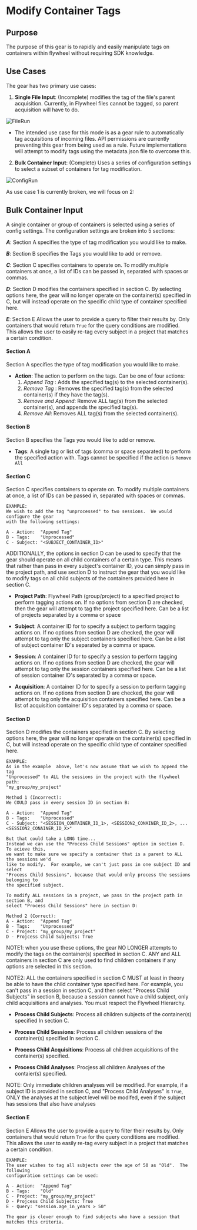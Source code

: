# Modify Container Tags

## Purpose
The purpose of this gear is to rapidly and easily manipulate tags on containers within
flywheel without requiring SDK knowledge.  

## Use Cases
The gear has two primary use cases:

1. **Single File Input**: (Incomplete) modifies the tag of the file's parent acquisition.
Currently, in Flywheel files cannot be tagged, so parent acquisition will have to do.

![FileRun](/src/FileRun.png)

   * The intended use case for this mode is as a gear rule to automatically tag acquisitions
    of incoming files.  API permissions are currently preventing this gear from being used 
    as a rule.  Future implementations will attempt to modify tags using the metadata.json file
    to overcome this.  
    

    
2. **Bulk Container Input**: (Complete) Uses a series of configuration settings to select 
a subset of containers for tag modification.

![ConfigRun](/src/ConfigRun.png)

As use case 1 is currently broken, we will focus on 2:

## Bulk Container Input

A single container or group of containers is selected using a series of config settings.
The configuration settings are broken into 5 sections:

***A***: Section A specifies the type of tag modification you would like to make.


***B***: Section B specifies the Tags you would like to add or remove.  


***C***: Section C specifies containers to operate on.  To modify multiple containers at once,
a list of IDs can be passed in, separated with spaces or commas.  


***D***: Section D modifies the containers specified in section C.  By selecting options here,
the gear will no longer operate on the container(s) specified in C, but will instead operate
on the specific child type of container specified here. 


***E***: Section E Allows the user to provide a query to filter their results by.  Only containers 
that would return `True` for the query conditions are modified.  This allows the user to 
easily re-tag every subject in a project that matches a certain condition.

#### Section A

Section A specifies the type of tag modification you would like to make.
   * **Action**: The action to perform on the tags.  Can be one of four actions:
        1. *Append Tag* : Adds the specified tag(s) to the selected container(s).
        1. *Remove Tag* : Removes the specified tag(s) from the selected container(s) if
        they have the tag(s).
        1. *Remove and Append*: Remove ALL tag(s) from the selected container(s), and 
        appends the specified tag(s).
        1. *Remove All*: Removes ALL tag(s) from the selected container(s).


#### Section B

Section B specifies the Tags you would like to add or remove.  
   * **Tags**: A single tag or list of tags (comma or space separated) to perform the 
   specified action with.  Tags cannot be specified if the action is `Remove All`
   
#### Section C
Section C specifies containers to operate on.  To modify multiple containers at once,
a list of IDs can be passed in, separated with spaces or commas.  
    
    EXAMPLE:
    We wish to add the tag "unprocessed" to two sessions.  We would configure the gear
    with the following settings:
    
    A - Action:  "Append Tag"
    B - Tags:    "Unprocessed"
    C - Subject: "<SUBJECT_CONTAINER_ID>"
   

ADDITIONALLY, the options
in section D can be used to specify that the gear should operate on all child containers 
of a certain type.  This means that rather than pass in every subject's container ID,
you can simply pass in the project path, and use section D to instruct the gear that you 
would like to modify tags on all child subjects of the containers provided here in section C.

   * **Project Path**: Flywheel Path (group/project) to a specified project to perform 
   tagging actions on.  If no options from section
   D are checked, then the gear will attempt to tag the project specified here. Can be 
   a list of projects separated by a comma or space

   * **Subject**: A container ID for to specify a subject to perform tagging actions on.
   If no options from section D are checked, the gear will attempt to tag only the subject
   containers specified here.  Can be a list of subject container ID's separated by a comma
   or space.

   * **Session**: A container ID for to specify a session to perform tagging actions on.
   If no options from section D are checked, the gear will attempt to tag only the session
   containers specified here.  Can be a list of session container ID's separated by a comma
   or space.   
   
   * **Acquisition**: A container ID for to specify a session to perform tagging actions on.
   If no options from section D are checked, the gear will attempt to tag only the acquisition
   containers specified here.  Can be a list of acquisition container ID's separated by a comma
   or space.   
   

#### Section D

Section D modifies the containers specified in section C.  By selecting options here,
the gear will no longer operate on the container(s) specified in C, but will instead operate
on the specific child type of container specified here. 

    EXAMPLE:
    As in the example  above, let's now assume that we wish to append the tag 
    "Unprocessed" to ALL the sessions in the project with the flywheel path:
    "my_group/my_project"
    
    Method 1 (Incorrect):
    We COULD pass in every session ID in section B:
    
    A - Action:  "Append Tag"
    B - Tags:    "Unprocessed"
    C - Subject: "<SESSION_CONTAINER_ID_1>, <SESSION2_CONAINER_ID_2>, ...  <SESSION2_CONAINER_ID_X>"    
    
    But that could take a LONG time... 
    Instead we can use the "Process Child Sessions" option in section D.  To acieve this,
    we want to make sure we specify a container that is a parent to ALL the sessions we'd
    like to modify.  For example, we can't just pass in one subject ID and select 
    "Process Child Sessions", because that would only process the sessions belonging to
    the specified subject.  
    
    To modify ALL sessions in a project, we pass in the project path in section B, and
    select "Process Child Sessions" here in section D:
    
    Method 2 (Correct):
    A - Action:  "Append Tag"
    B - Tags:    "Unprocessed"
    C - Project: "my_group/my_project"
    D - Projcess Child Subjects: True    

NOTE1: when you use these options, the gear NO LONGER attempts to modify the tags on the container(s)
specified in section C.  ANY and ALL containers in section C are only used to find children
containers if any options are selected in this section.

NOTE2: ALL the containers specified in section C MUST at least in theory be able to have
the child container type specified here.  For example, you can't pass in a session in 
section C, and then select "Process Child Subjects" in section B, because a session cannot
have a child subject, only child acquisitions and analyses.  You must respect the Flywheel
Hierarchy.


   * **Process Child Subjects**: Process all children subjects of the container(s) specified
   In section C.  

   * **Process Child Sessions**: Process all children sessions of the container(s) specified
   In section C.

   * **Process Child Acquisitions**: Process all children acquisitions of the container(s)
   specified.

   * **Process Child Analyses**: Procjess all children Analyses of the contaier(s) specified.
   
   NOTE: Only immediate children analyses will be modified.  For example, if a subject ID 
   is provided in section C, and "Process Child Analyses" is `True`, ONLY the analyses 
   at the subject level will be modifed, even if the subject has sessions that also have
   analyses

#### Section E

Section E Allows the user to provide a query to filter their results by.  Only containers 
that would return `True` for the query conditions are modified.  This allows the user to 
easily re-tag every subject in a project that matches a certain condition.

    EXAMPLE:
    The user wishes to tag all subjects over the age of 50 as "Old".  The following
    configuration settings can be used:
    
    A - Action:  "Append Tag"
    B - Tags:    "Old"
    C - Project: "my_group/my_project"
    D - Projcess Child Subjects: True  
    E - Query: "session.age_in_years > 50" 
    
    The gear is clever enough to find subjects who have a session that matches this criteria.
    





